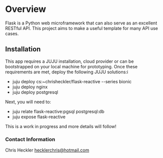 # Overview
Flask is a Python web microframework that can also serve as an excellent RESTful API.  This project aims to make a useful template for many API use cases. 

## Installation
This app requires a JUJU installation, cloud provider or can be bootstrapped on your local machine for prototyping.  Once these requirements are met, deploy the following JUJU solutions:i

- juju deploy cs:~chrisheckler/flask-reactive --series bionic
- juju deploy nginx
- juju deploy postgresql

Next, you will need to:

- juju relate flask-reactive:pgsql postgresql:db
- juju expose flask-reactive

This is a work in progress and more details will follow!

### Contact Information
Chris Heckler <hecklerchris@hotmail.com>

